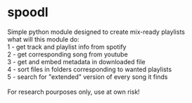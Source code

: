 # spoodl
Simple python module designed to create mix-ready playlists <br />
  what will this module do: <br />
  1 - get track and playlist info from  spotify <br />
  2 - get corresponding song from youtube <br />
  3 - get and embed metadata in downloaded file <br />
  4 - sort files in folders corresponding to wanted playlists <br />
  5 - search for "extended" version of every song it finds <br />
  <br />
For research pourposes only, use at own risk!
